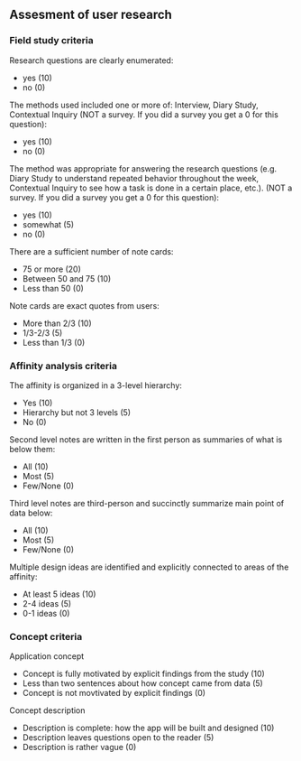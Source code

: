 ## Assesment of user research

### Field study criteria

Research questions are clearly enumerated:

- yes (10)
- no (0)

The methods used included one or more of: Interview, Diary Study, Contextual Inquiry  (NOT a survey.  If you did a survey you get a 0 for this question):

- yes (10)
- no (0)
                
The method was appropriate for answering the research questions (e.g. Diary Study to understand repeated behavior throughout the week, Contextual Inquiry to see how a task is done in a certain place, etc.).  (NOT a survey.  If you did a survey you get a 0 for this question):

- yes (10)
- somewhat (5)
- no (0)

There are a sufficient number of note cards:

- 75 or more (20)
- Between 50 and 75 (10)
- Less than 50 (0)

Note cards are exact quotes from users:

- More than 2/3 (10)
- 1/3-2/3  (5)
- Less than 1/3 (0)

### Affinity analysis criteria

The affinity is organized in a 3-level hierarchy:

- Yes (10)
- Hierarchy but not 3 levels (5)
- No (0)

Second level notes are written in the first person as summaries of what is below them:

- All (10)
- Most (5)
- Few/None (0)

Third level notes are third-person and succinctly summarize main point of data below:

- All (10)
- Most (5)
- Few/None (0)

Multiple design ideas are identified and explicitly connected to areas of the affinity:

- At least 5 ideas (10)
- 2-4 ideas (5)
- 0-1 ideas (0)

### Concept criteria

Application concept

- Concept is fully motivated by explicit findings from the study (10)
- Less than two sentences about how concept came from data (5)
- Concept is not movtivated by explicit findings (0)

Concept description

- Description is complete: how the app will be built and designed (10)
- Description leaves questions open to the reader (5)
- Description is rather vague (0)


